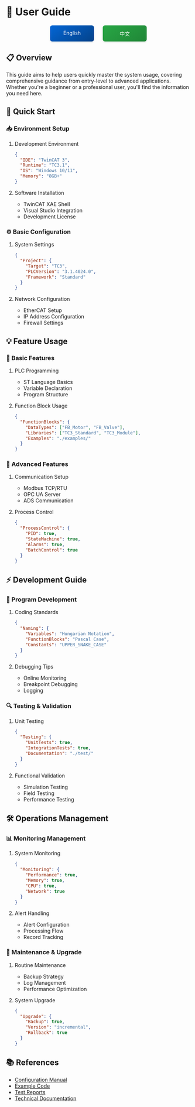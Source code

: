 # 📖 User Guide

<div align="center">
<div style="margin: 20px 0; display: flex; justify-content: center; gap: 24px;">
<a href="./README_EN.md" style="display: inline-block; width: 120px; padding: 12px 0; text-align: center; background: linear-gradient(145deg, #0366d6, #044289); color: white; text-decoration: none; border-radius: 6px; box-shadow: 0 2px 4px rgba(0,0,0,0.1); transition: all 0.3s ease;">
English
</a>
<a href="./README_CN.md" style="display: inline-block; width: 120px; padding: 12px 0; text-align: center; background: linear-gradient(145deg, #28a745, #208637); color: white; text-decoration: none; border-radius: 6px; box-shadow: 0 2px 4px rgba(0,0,0,0.1); transition: all 0.3s ease;">
中文
</a>
</div>
</div>

## 📋 Overview
This guide aims to help users quickly master the system usage, covering comprehensive guidance from entry-level to advanced applications. Whether you're a beginner or a professional user, you'll find the information you need here.

## 🚀 Quick Start

### 📥 Environment Setup
1. Development Environment
   ```json
   {
     "IDE": "TwinCAT 3",
     "Runtime": "TC3.1",
     "OS": "Windows 10/11",
     "Memory": "8GB+"
   }
   ```

2. Software Installation
   - TwinCAT XAE Shell
   - Visual Studio Integration
   - Development License

### ⚙️ Basic Configuration
1. System Settings
   ```json
   {
     "Project": {
       "Target": "TC3",
       "PLCVersion": "3.1.4024.0",
       "Framework": "Standard"
     }
   }
   ```

2. Network Configuration
   - EtherCAT Setup
   - IP Address Configuration
   - Firewall Settings

## 💡 Feature Usage

### 📌 Basic Features
1. PLC Programming
   - ST Language Basics
   - Variable Declaration
   - Program Structure
   
2. Function Block Usage
   ```json
   {
     "FunctionBlocks": {
       "DataTypes": ["FB_Motor", "FB_Valve"],
       "Libraries": ["TC3_Standard", "TC3_Module"],
       "Examples": "./examples/"
     }
   }
   ```

### 🔧 Advanced Features
1. Communication Setup
   - Modbus TCP/RTU
   - OPC UA Server
   - ADS Communication
   
2. Process Control
   ```json
   {
     "ProcessControl": {
       "PID": true,
       "StateMachine": true,
       "Alarms": true,
       "BatchControl": true
     }
   }
   ```

## ⚡ Development Guide

### 📝 Program Development
1. Coding Standards
   ```json
   {
     "Naming": {
       "Variables": "Hungarian Notation",
       "FunctionBlocks": "Pascal Case",
       "Constants": "UPPER_SNAKE_CASE"
     }
   }
   ```

2. Debugging Tips
   - Online Monitoring
   - Breakpoint Debugging
   - Logging

### 🔍 Testing & Validation
1. Unit Testing
   ```json
   {
     "Testing": {
       "UnitTests": true,
       "IntegrationTests": true,
       "Documentation": "./test/"
     }
   }
   ```

2. Functional Validation
   - Simulation Testing
   - Field Testing
   - Performance Testing

## 🛠️ Operations Management

### 📊 Monitoring Management
1. System Monitoring
   ```json
   {
     "Monitoring": {
       "Performance": true,
       "Memory": true,
       "CPU": true,
       "Network": true
     }
   }
   ```

2. Alert Handling
   - Alert Configuration
   - Processing Flow
   - Record Tracking

### 🔄 Maintenance & Upgrade
1. Routine Maintenance
   - Backup Strategy
   - Log Management
   - Performance Optimization
   
2. System Upgrade
   ```json
   {
     "Upgrade": {
       "Backup": true,
       "Version": "incremental",
       "Rollback": true
     }
   }
   ```

## 📚 References
- [Configuration Manual](../configuration/README_EN.md)
- [Example Code](../examples/README_EN.md)
- [Test Reports](../test_reports/README_EN.md)
- [Technical Documentation](../technical/README_EN.md)
